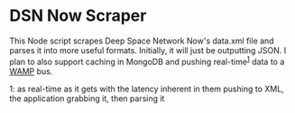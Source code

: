 DSN Now Scraper
===
This Node script scrapes Deep Space Network Now's data.xml file and parses it into more useful formats. Initially, it will just be outputting JSON. I plan to also support caching in MongoDB and pushing real-time<sup>[1](#footnote1)</sup> data to a [WAMP](wamp-proto.org) bus.

<a name="footnote1">1</a>: as real-time as it gets with the latency inherent in them pushing to XML, the application grabbing it, then parsing it
